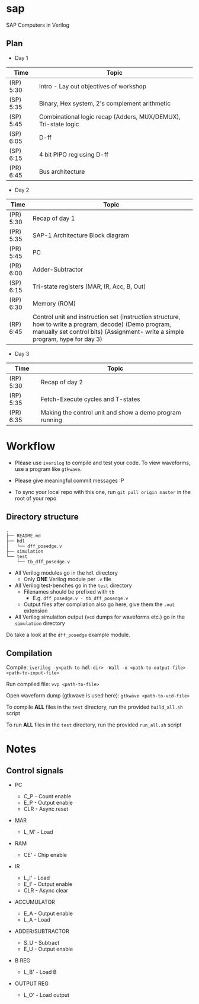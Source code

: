 # sap
SAP Computers in Verilog

## Plan

* Day 1

| Time      | Topic                                                          |
|-----------|----------------------------------------------------------------|
| (RP) 5:30 | Intro - Lay out objectives of workshop                         |
| (SP) 5:35 | Binary, Hex system, 2's complement arithmetic                  |
| (SP) 5:45 | Combinational logic recap (Adders, MUX/DEMUX), Tri-state logic |
| (SP) 6:05 | D-ff                                                           |
| (SP) 6:15 | 4 bit PIPO reg using D-ff                                      |
| (PR) 6:45 | Bus architecture                                               |

* Day 2

| Time      | Topic                                                                                                                                                                                   |
|-----------|-----------------------------------------------------------------------------------------------------------------------------------------------------------------------------------------|
| (PR) 5:30 | Recap of day 1                                                                                                                                                                          |
| (PR) 5:35 | SAP-1 Architecture Block diagram                                                                                                                                                        |
| (PR) 5:45 | PC                                                                                                                                                                                      |
| (PR) 6:00 | Adder-Subtractor                                                                                                                                                                        |
| (SP) 6:15 | Tri-state registers (MAR, IR, Acc, B, Out)                                                                                                                                              |
| (RP) 6:30 | Memory (ROM)                                                                                                                                                                            |
| (RP) 6:45 | Control unit and instruction set (instruction structure, how to write a program, decode) (Demo program, manually set control bits) (Assignment- write a simple program, hype for day 3) |

* Day 3

| Time      | Topic                                                   |
|-----------|---------------------------------------------------------|
| (RP) 5:30 | Recap of day 2                                          |
| (RP) 5:35 | Fetch-Execute cycles and T-states                       |
| (PR) 6:35 | Making the control unit and show a demo program running |

# Workflow
* Please use `iverilog` to compile and test your code. To view waveforms, use a
  program like `gtkwave`.

* Please give meaningful commit messages :P

* To sync your local repo with this one, run `git pull origin master` in the
  root of your repo


## Directory structure
```
.
├── README.md
├── hdl
│   └── dff_posedge.v
├── simulation
└── test
    └── tb_dff_posedge.v
```

* All Verilog modules go in the `hdl` directory
	* Only **ONE** Verilog module per `.v` file
* All Verilog test-benches go in the `test` directory
	* Filenames should be prefixed with `tb`
		* E.g. `dff_posedge.v - tb_dff_posedge.v`
	* Output files after compilation also go here, give them the `.out` extension
* All Verilog simulation output (`vcd` dumps for waveforms etc.) go in the
  `simulation` directory

Do take a look at the `dff_posedge` example module.

## Compilation
Compile: `iverilog -y<path-to-hdl-dir> -Wall -o <path-to-output-file> <path-to-input-file>`

Run compiled file: `vvp <path-to-file>`

Open waveform dump (gtkwave is used here): `gtkwave <path-to-vcd-file>`

To compile **ALL** files in the `test` directory, run the provided `build_all.sh` script

To run **ALL** files in the `test` directory, run the provided `run_all.sh` script

# Notes

## Control signals

* PC
	* C_P - Count enable
	* E_P - Output enable
	* CLR - Async reset

* MAR
	* L_M' - Load

* RAM
	* CE' - Chip enable

* IR
	* L_I' - Load
	* E_I' - Output enable
	* CLR - Async clear

* ACCUMULATOR
	* E_A - Output enable
	* L_A - Load

* ADDER/SUBTRACTOR
	* S_U - Subtract
	* E_U - Output enable

* B REG
	* L_B' - Load B

* OUTPUT REG
	* L_O' - Load output
